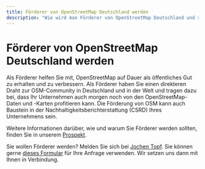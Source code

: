 ```yaml
---
title: Förderer von OpenStreetMap Deutschland werden
description: "Wie wird man Förderer von OpenStreetMap Deutschland und sichert den Erhalt freier Kartendaten – nachhaltig, sichtbar und wirkungsvoll."
---
```


# Förderer von OpenStreetMap Deutschland werden

Als Förderer helfen Sie mit, OpenStreetMap auf Dauer als öffentliches Gut zu
erhalten und zu verbessern. Als Förderer haben Sie einen direkteren Draht zur
OSM-Community in Deutschland und in der Welt und tragen dazu bei, dass Ihr
Unternehmen auch morgen noch von den OpenStreetMap-Daten und -Karten
profitieren kann. Die Förderung von OSM kann auch Baustein in der
Nachhaltigkeitsberichterstattung (CSRD) Ihres Unternehmens sein.

Weitere Informationen darüber, wie und warum Sie Förderer werden sollten,
finden Sie in unserem [Prospekt](/förderer/Prospekt-OpenStreetMap-Förderer.pdf).

Sie wollen Förderer werden? Melden Sie sich bei [Jochen
Topf](mailto:jochen.topf@fossgis.de). Sie können gerne [dieses
Formular](/förderer/Formular-OpenStreetMap-Förderer.pdf) für Ihre Anfrage
verwenden. Wir setzen uns dann mit Ihnen in Verbindung.

